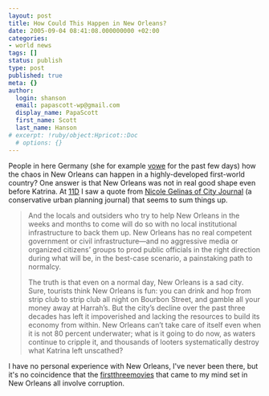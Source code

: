 ```yaml
---
layout: post
title: How Could This Happen in New Orleans?
date: 2005-09-04 08:41:08.000000000 +02:00
categories:
- world news
tags: []
status: publish
type: post
published: true
meta: {}
author:
  login: shanson
  email: papascott-wp@gmail.com
  display_name: PapaScott
  first_name: Scott
  last_name: Hanson
# excerpt: !ruby/object:Hpricot::Doc
  # options: {}
---
```

<p>People in here Germany (she for example <a href="http://vowe.net/">vowe</a> for the past few days) how the chaos in New Orleans can happen in a highly-developed first-world country? One answer is that New Orleans was not in real good shape even before Katrina. At <a href="http://11d.typepad.com/blog/2005/09/things_get_wors.html" title="11D: Things Get Worse">11D</a> I saw a quote from <a href="http://www.city-journal.org/html/eon_08_31_05ng.html" title="Will New Orleans Recover? by Nicole Gelinas">Nicole Gelinas of City Journal</a> (a conservative urban planning journal) that seems to sum things up.</p>
<blockquote><p>And the locals and outsiders who try to help New Orleans in the weeks and months to come will do so with no local institutional infrastructure to back them up. New Orleans has no real competent government or civil infrastructure&mdash;and no aggressive media or organized citizens&rsquo; groups to prod public officials in the right direction during what will be, in the best-case scenario, a painstaking path to normalcy.</p>
<p>The truth is that even on a normal day, New Orleans is a sad city. Sure, tourists think New Orleans is fun: you can drink and hop from strip club to strip club all night on Bourbon Street, and gamble all your money away at Harrah&rsquo;s. But the city&rsquo;s decline over the past three decades has left it impoverished and lacking the resources to build its economy from within. New Orleans can&rsquo;t take care of itself even when it is not 80 percent underwater; what is it going to do now, as waters continue to cripple it, and thousands of looters systematically destroy what Katrina left unscathed?</p>
</blockquote>
<p>I have no personal experience with New Orleans, I've never been there, but it's no coincidence that the <a href="http://www.imdb.com/title/tt0092654/" title="The Big Easy (1987)">first</a><a href="http://www.imdb.com/title/tt0091637/" title="No Mercy (1986)">three</a><a href="http://www.imdb.com/title/tt0088272/" title="Tightrope (1984)">movies</a> that came to my mind set in New Orleans all involve corruption.</p>
